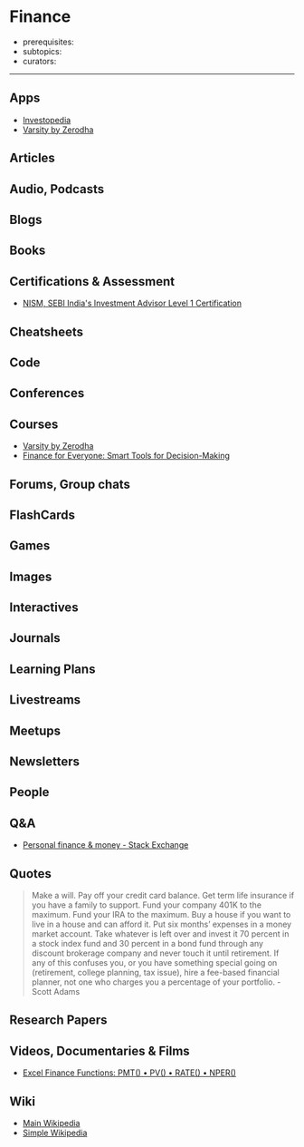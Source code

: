 # Finance

- prerequisites:
- subtopics:
- curators:

------

## Apps

- [Investopedia](https://www.investopedia.com/)
- [Varsity by Zerodha](https://play.google.com/store/apps/details?id=com.zerodha.varsity&hl=en_US)

## Articles

## Audio, Podcasts

## Blogs

## Books

## Certifications & Assessment

- [NISM, SEBI India's Investment Advisor Level 1 Certification](https://www.nism.ac.in/certification/index.php/nism-certifications/investment-adviser/investment-adviser-level-1)

## Cheatsheets

## Code

## Conferences

## Courses

- [Varsity by Zerodha](https://zerodha.com/varsity/)
- [Finance for Everyone: Smart Tools for Decision-Making](https://www.edx.org/course/finance-everyone-smart-tools-decision-michiganx-fin101x-1)

## Forums, Group chats

## FlashCards

## Games

## Images

## Interactives

## Journals

## Learning Plans

## Livestreams

## Meetups

## Newsletters

## People

## Q&A

- [Personal finance & money - Stack Exchange](http://money.stackexchange.com)

## Quotes

> Make a will. Pay off your credit card balance. Get term life insurance if you have a family to support. Fund your company 401K to the maximum. Fund your IRA to the maximum. Buy a house if you want to live in a house and can afford it. Put six months’ expenses in a money market account. Take whatever is left over and invest it 70 percent in a stock index fund and 30 percent in a bond fund through any discount brokerage company and never touch it until retirement. If any of this confuses you, or you have something special going on (retirement, college planning, tax issue), hire a fee-based financial planner, not one who charges you a percentage of your portfolio. - Scott Adams

## Research Papers

## Videos, Documentaries & Films

- [Excel Finance Functions: PMT() • PV() • RATE() • NPER()](https://www.youtube.com/watch?v=AfWRp1mExQw)

## Wiki

- [Main Wikipedia](https://en.wikipedia.org/wiki/Finance)
- [Simple Wikipedia](https://simple.wikipedia.org/wiki/Finance)

